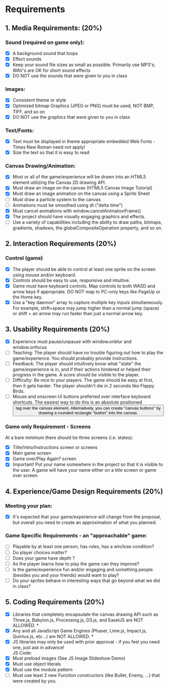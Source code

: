 # Requirements  

## 1. Media Requirements: (20%)  
### Sound (required on game only):
- [x] A background sound that loops  
- [x] Effect sounds  
- [x] Keep your sound file sizes as small as possible. Primarily use MP3's; WAV's are OK for short sound effects  
- [x] DO NOT use the sounds that were given to you in class  
### Images:  
- [x] Consistent theme or style  
- [x] Optimized bitmap Graphics (JPEG or PNG) must be used, NOT BMP, TIFF, and so on  
- [x] DO NOT use the graphics that were given to you in class  
### Text/Fonts:  
- [x] Text must be displayed in theme appropriate embedded Web Fonts - Times New Roman need not apply!  
- [x] Size the text so that it is easy to read  
### Canvas Drawing/Animation:
- [x] Most or all of the game/experience will be drawn into an HTML5 <canvas> element utilizing the Canvas 2D drawing API.  
- [x] Must draw an image on the canvas (HTML5 Canvas Image Tutorial)  
- [x] Must draw an image animation on the canvas using a Sprite Sheet  
- [ ] Must draw a particle system to the canvas  
- [ ] Animations must be smoothed using dt ("delta time")  
- [x] Must cancel animations with window.cancelAnimationFrame()  
- [x] The project should have visually engaging graphics and effects.  
- [ ] Use a variety of <canvas> capabilities including the ability to draw paths, bitmaps, gradients, shadows, the globalCompositeOperation property, and so on.  

## 2. Interaction Requirements (20%)  
### Control (game)  
- [x] The player should be able to control at least one sprite on the screen using mouse and/or keyboard.  
- [x] Controls should be easy to use, responsive and intuitive.  
- [x] Game must have keyboard controls. Map controls to both WASD and arrow keys if appropriate. DO NOT map to PC-only keys like PageUp or the Home key.  
- [x] Use a "key daemon" array to capture multiple key inputs simultaneously. For example, shift+space may jump higher than a normal jump (space) or shift + an arrow may run faster than just a normal arrow key.  

## 3. Usability Requirements (20%)  
- [x] Experience must pause/unpause with window.onblur and window.onfocus  
- [ ] Teaching: The player should have no trouble figuring out how to play the game/experience. You should probably provide instructions.  
- [ ] Feedback: The player should intuitively know what "state" the game/experience is in, and if their actions hindered or helped their progress in the game. A score should be visible to the player.  
- [ ] Difficulty: Be nice to your players. The game should be easy at first, then it gets harder. The player shouldn't die in 2 seconds like Flappy Birds.  
- [ ] Mouse and onscreen UI buttons preferred over interface keyboard shortcuts. The easiest way to do this is an absolute positioned <button> tag over the canvas element. Alternatively, you can create "canvas buttons" by drawing a rounded rectangle "button" into the canvas.  
### Game only Requirement - Screens  
At a bare minimum there should be three screens (i.e. states):  
- [x] Title/Intro/Instructions screen or screens  
- [x] Main game screen  
- [x] Game over/Play Again? screen  
- [x] Important! Put your name somewhere in the project so that it is visible to the user. A game will have your name either on a title screen or game over screen.  

## 4. Experience/Game Design Requirements (20%)  
### Meeting your plan:  
- [x] It's expected that your game/experience will change from the proposal, but overall you need to create an approximation of what you planned.  
### Game Specific Requirements - an "approachable" game:  
- [ ] Playable by at least one person, has rules, has a win/lose condition?  
- [ ] Do player choices matter?  
- [ ] Does your game have depth ?  
- [ ] As the player learns how to play the game can they improve?  
- [ ] Is the game/experience fun and/or engaging and something people (besides you and your friends) would want to play?  
- [ ] Do your sprites behave in interesting ways that go beyond what we did in class?  

## 5. Coding Requirements (20%)  
- [x] Libraries that completely encapsulate the canvas drawing API such as Three.js, Babylon.js, Processing.js, D3.js, and EaselJS are NOT ALLOWED. *  
- [x] Any and all JavaScript Game Engines (Phaser, Lime.js, Impact.js, Quintus.js, etc...) are NOT ALLOWED. *  
- [x] JS libraries may only be used with prior approval - if you feel you need one, just ask in advance!  
JS Code:  
- [x] Must preload images (See JS Image Slideshow Demo)  
- [x] Must use object literals  
- [x] Must use the module pattern  
- [ ] Must use least 2 new Function constructors (like Bullet, Enemy, ...) that were created by you.  
